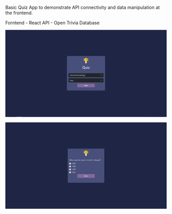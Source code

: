 Basic Quiz App to demonstrate API connectivity and data manipulation at the frontend.

Forntend - React 
API - Open Trivia Database

![alt text](screenshots/1.PNG)

![alt text](screenshots/2.PNG)

